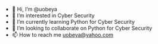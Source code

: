 - 👋 Hi, I’m @uobeya
- 👀 I’m interested in Cyber Security
- 🌱 I’m currently learning Python for Cyber Security
- 💞️ I’m looking to collaborate on Python for Cyber Security
- 📫 How to reach me uobeya@yahoo.com

<!---
uobeya/uobeya is a ✨ special ✨ repository because its `README.md` (this file) appears on your GitHub profile.
You can click the Preview link to take a look at your changes.
--->
